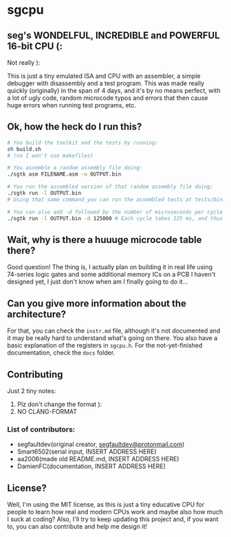 # sgcpu
## seg's WONDELFUL, INCREDIBLE and POWERFUL 16-bit CPU (: 
Not really ):

This is just a tiny emulated ISA and CPU with an assembler, a simple debugger with disassembly and a test program. This was made really quickly (originally) in the span of 4 days, and it's by no means perfect, with a lot of ugly code, random microcode typos and errors that then cause huge errors when running test programs, etc.

## Ok, how the heck do I run this?
```bash
# You build the toolkit and the tests by running:
sh build.sh
# (no I won't use makefiles)

# You assemble a random assembly file doing:
./sgtk asm FILENAME.asm -o OUTPUT.bin

# You run the assembled version of that random assembly file doing:
./sgtk run -l OUTPUT.bin
# Using that same command you can run the assembled tests at tests/bin.

# You can also add -d followed by the number of microseconds per cycle to the run command to see some magic debug info:
./sgtk run -l OUTPUT.bin -d 125000 # Each cycle takes 125 ms, and thus each instruction takes 1000 ms
```

## Wait, why is there a huuuge microcode table there?
Good question! The thing is, I actually plan on building it in real life using 74-series logic gates and some additional memory ICs on a PCB I haven't designed yet, I just don't know when am I finally going to do it...

## Can you give more information about the architecture?
For that, you can check the `instr.md` file, although it's not documented and it may be really hard to understand what's going on there. You also have a basic explanation of the registers in `sgcpu.h`. For the not-yet-finished documentation, check the `docs` folder.

## Contributing
Just 2 tiny notes:

1. Plz don't change the format ):
2. NO CLANG-FORMAT

### List of contributors:

- segfaultdev(original creator, segfaultdev@protonmail.com)
- Smart6502(serial input, INSERT ADDRESS HERE)
- aa2006(made old README.md, INSERT ADDRESS HERE)
- DamienFC(documentation, INSERT ADDRESS HERE)

## License?
Well, I'm using the MIT license, as this is just a tiny educative CPU for people to learn how real and modern CPUs work and maybe also how much I suck at coding? Also, I'll try to keep updating this project and, if you want to, you can also contribute and help me design it!